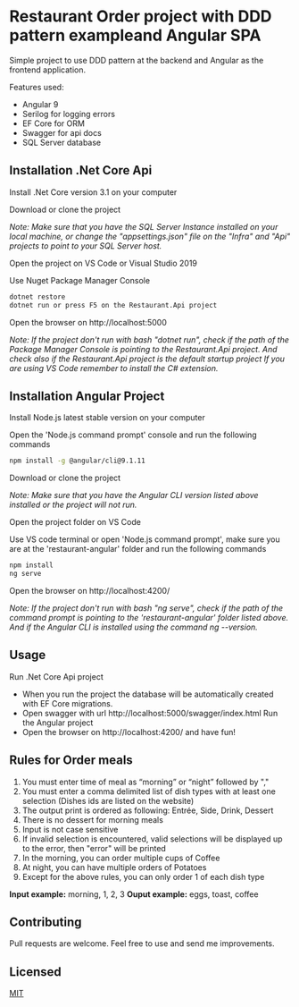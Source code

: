 # Restaurant Order project with DDD pattern exampleand Angular SPA

Simple project to use DDD pattern at the backend and Angular as the frontend application.

 Features used:
  - Angular 9
  - Serilog for logging errors
  - EF Core for ORM
  - Swagger for api docs
  - SQL Server database

## Installation .Net Core Api

Install .Net Core version 3.1 on your computer

Download or clone the project 

*Note: Make sure that you have the SQL Server Instance installed on your local machine, or change the "appsettings.json" file on the "Infra" and "Api" projects to point to your SQL Server host.*

Open the project on VS Code or Visual Studio 2019

Use Nuget Package Manager Console

```bash
dotnet restore
dotnet run or press F5 on the Restaurant.Api project
```

Open the browser on http://localhost:5000

*Note: If the project don't run with bash "dotnet run", check if the path of the Package Manager Console 
is pointing to the Restaurant.Api project. 
And check also if the Restaurant.Api project is the default startup project
If you are using VS Code remember to install the C# extension.*

## Installation Angular Project

Install Node.js latest stable version on your computer

Open the 'Node.js command prompt' console and run the following commands

```bash
npm install -g @angular/cli@9.1.11
```

Download or clone the project 

*Note: Make sure that you have the Angular CLI version listed above installed or the project will not run.*

Open the project folder on VS Code

Use VS code terminal or open 'Node.js command prompt', make sure you are at the 'restaurant-angular' folder and run the following commands

```bash
npm install
ng serve
```

Open the browser on http://localhost:4200/

*Note: If the project don't run with bash "ng serve", check if the path of the command prompt is pointing to the 'restaurant-angular' folder listed above. And if the Angular CLI is installed using the command ng --version.*

## Usage

Run .Net Core Api project
 - When you run the project the database will be automatically created with EF Core migrations.   
 - Open swagger with url http://localhost:5000/swagger/index.html
Run the Angular project
 - Open the browser on http://localhost:4200/ and have fun!

## Rules for Order meals

1. You must enter time of meal as “morning” or “night” followed by ","
2. You must enter a comma delimited list of dish types with at least one selection (Dishes ids are listed on the website)
3. The output print is ordered as following: Entrée, Side, Drink, Dessert
4. There is no dessert for morning meals
5. Input is not case sensitive
6. If invalid selection is encountered, valid selections will be displayed up to the error, then "error" will be printed
7. In the morning, you can order multiple cups of Coffee
8. At night, you can have multiple orders of Potatoes
9. Except for the above rules, you can only order 1 of each dish type

<b>Input example:</b> morning, 1, 2, 3 
<b>Ouput example:</b>  eggs, toast, coffee

## Contributing

Pull requests are welcome. 
Feel free to use and send me improvements.

## Licensed
[MIT](https://choosealicense.com/licenses/mit/)
